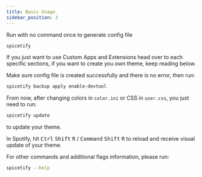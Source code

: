 ```yaml
---
title: Basic Usage
sidebar_position: 3
---
```


Run with no command once to generate config file

```bash
spicetify
```

If you just want to use Custom Apps and Extensions head over to each specific sections, if you want to create you own theme, keep reading below.

Make sure config file is created successfully and there is no error, then run:

```bash
spicetify backup apply enable-devtool
```

From now, after changing colors in `color.ini` or CSS in `user.css`, you just need to run:

```bash
spicetify update
```

to update your theme.

In Spotify, hit <kbd>Ctrl</kbd> <kbd>Shift</kbd> <kbd>R</kbd> / <kbd>Command</kbd> <kbd>Shift</kbd> <kbd>R</kbd> to reload and receive visual update of your theme.

For other commands and additional flags information, please run:

```bash
spicetify --help
```
